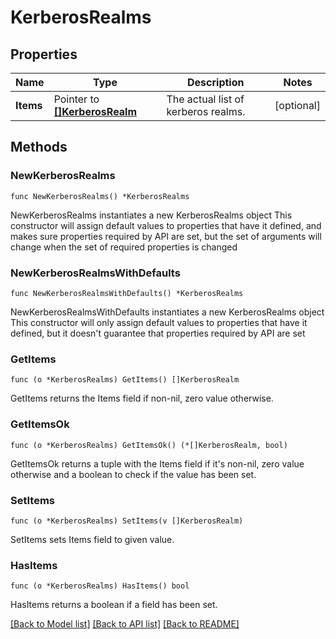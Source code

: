 # KerberosRealms

## Properties

Name | Type | Description | Notes
------------ | ------------- | ------------- | -------------
**Items** | Pointer to [**[]KerberosRealm**](KerberosRealm.md) | The actual list of kerberos realms. | [optional] 

## Methods

### NewKerberosRealms

`func NewKerberosRealms() *KerberosRealms`

NewKerberosRealms instantiates a new KerberosRealms object
This constructor will assign default values to properties that have it defined,
and makes sure properties required by API are set, but the set of arguments
will change when the set of required properties is changed

### NewKerberosRealmsWithDefaults

`func NewKerberosRealmsWithDefaults() *KerberosRealms`

NewKerberosRealmsWithDefaults instantiates a new KerberosRealms object
This constructor will only assign default values to properties that have it defined,
but it doesn't guarantee that properties required by API are set

### GetItems

`func (o *KerberosRealms) GetItems() []KerberosRealm`

GetItems returns the Items field if non-nil, zero value otherwise.

### GetItemsOk

`func (o *KerberosRealms) GetItemsOk() (*[]KerberosRealm, bool)`

GetItemsOk returns a tuple with the Items field if it's non-nil, zero value otherwise
and a boolean to check if the value has been set.

### SetItems

`func (o *KerberosRealms) SetItems(v []KerberosRealm)`

SetItems sets Items field to given value.

### HasItems

`func (o *KerberosRealms) HasItems() bool`

HasItems returns a boolean if a field has been set.


[[Back to Model list]](../README.md#documentation-for-models) [[Back to API list]](../README.md#documentation-for-api-endpoints) [[Back to README]](../README.md)


